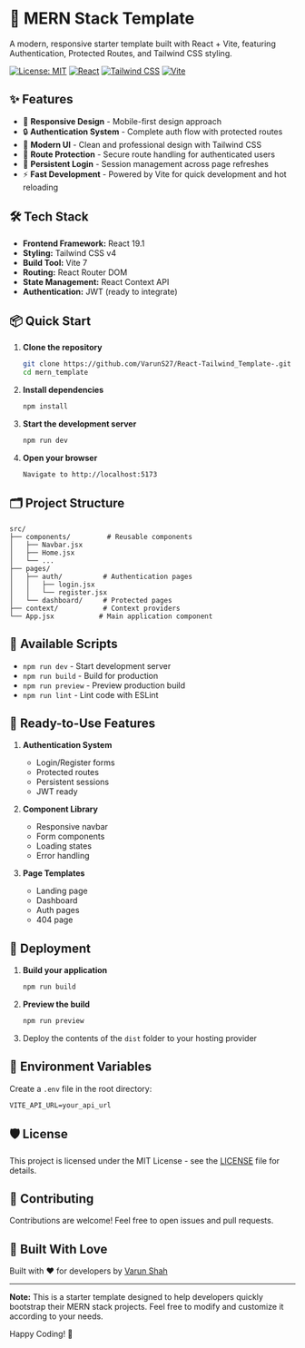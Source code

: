 # 🚀 MERN Stack Template

A modern, responsive starter template built with React + Vite, featuring Authentication, Protected Routes, and Tailwind CSS styling.

[![License: MIT](https://img.shields.io/badge/License-MIT-yellow.svg)](https://opensource.org/licenses/MIT)
[![React](https://img.shields.io/badge/React-19.1.0-blue.svg)](https://reactjs.org/)
[![Tailwind CSS](https://img.shields.io/badge/Tailwind_CSS-v4-38B2AC?logo=tailwind-css)](https://tailwindcss.com/)
[![Vite](https://img.shields.io/badge/Vite-7.0-646CFF?logo=vite)](https://vitejs.dev/)

## ✨ Features

- 📱 **Responsive Design** - Mobile-first design approach
- 🔒 **Authentication System** - Complete auth flow with protected routes
- 🎨 **Modern UI** - Clean and professional design with Tailwind CSS
- 🚦 **Route Protection** - Secure route handling for authenticated users
- 🔄 **Persistent Login** - Session management across page refreshes
- ⚡ **Fast Development** - Powered by Vite for quick development and hot reloading

## 🛠️ Tech Stack

- **Frontend Framework:** React 19.1
- **Styling:** Tailwind CSS v4
- **Build Tool:** Vite 7
- **Routing:** React Router DOM
- **State Management:** React Context API
- **Authentication:** JWT (ready to integrate)

## 📦 Quick Start

1. **Clone the repository**
   ```bash
   git clone https://github.com/VarunS27/React-Tailwind_Template-.git
   cd mern_template
   ```

2. **Install dependencies**
   ```bash
   npm install
   ```

3. **Start the development server**
   ```bash
   npm run dev
   ```

4. **Open your browser**
   ```
   Navigate to http://localhost:5173
   ```

## 🗂️ Project Structure

```
src/
├── components/         # Reusable components
│   ├── Navbar.jsx
│   ├── Home.jsx
│   └── ...
├── pages/
│   ├── auth/          # Authentication pages
│   │   ├── login.jsx
│   │   └── register.jsx
│   └── dashboard/     # Protected pages
├── context/           # Context providers
└── App.jsx           # Main application component
```

## 🔧 Available Scripts

- `npm run dev` - Start development server
- `npm run build` - Build for production
- `npm run preview` - Preview production build
- `npm run lint` - Lint code with ESLint

## 🎯 Ready-to-Use Features

1. **Authentication System**
   - Login/Register forms
   - Protected routes
   - Persistent sessions
   - JWT ready

2. **Component Library**
   - Responsive navbar
   - Form components
   - Loading states
   - Error handling

3. **Page Templates**
   - Landing page
   - Dashboard
   - Auth pages
   - 404 page

## 🚀 Deployment

1. **Build your application**
   ```bash
   npm run build
   ```

2. **Preview the build**
   ```bash
   npm run preview
   ```

3. Deploy the contents of the `dist` folder to your hosting provider

## 🔐 Environment Variables

Create a `.env` file in the root directory:

```env
VITE_API_URL=your_api_url
```

## 🛡️ License

This project is licensed under the MIT License - see the [LICENSE](LICENSE) file for details.

## 🤝 Contributing

Contributions are welcome! Feel free to open issues and pull requests.

## 💖 Built With Love

Built with ❤️ for developers by [Varun Shah](https://github.com/VarunS27)

---

**Note:** This is a starter template designed to help developers quickly bootstrap their MERN stack projects. Feel free to modify and customize it according to your needs.

Happy Coding! 🎉
